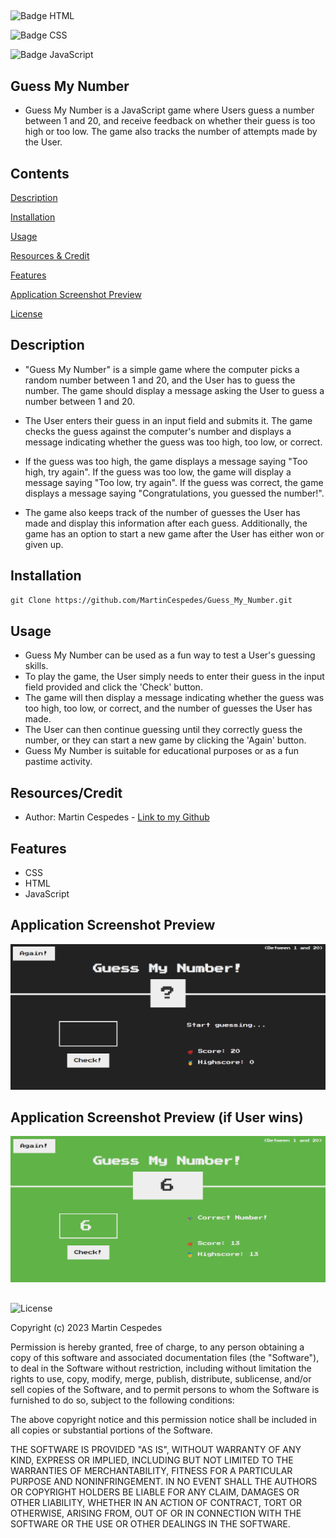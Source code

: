 ##
![Badge HTML](https://img.shields.io/badge/HTML5-E34F26?style=for-the-badge&logo=html5&logoColor=white)

![Badge CSS](https://img.shields.io/badge/CSS3-1572B6?style=for-the-badge&logo=css3&logoColor=white)

![Badge JavaScript](https://img.shields.io/badge/JavaScript-323330?style=for-the-badge&logo=javascript&logoColor=F7DF1E)

## Guess My Number

- Guess My Number is a JavaScript game where Users guess a number between 1 and 20, and receive feedback on whether their guess is too high or too low. The game also tracks the number of attempts made by the User.

## Contents

[Description](#description)

[Installation](#installation)

[Usage](#usage)

[Resources & Credit](#resourcescredit)

[Features](#features)

[Application Screenshot Preview](#application-screenshot-preview)

[License](#license)

## Description

- "Guess My Number"  is a simple game where the computer picks a random number between 1 and 20, and the User has to guess the number. The game should display a message asking the User to guess a number between 1 and 20.

- The User enters their guess in an input field and submits it. The game checks the guess against the computer's number and displays a message indicating whether the guess was too high, too low, or correct.

- If the guess was too high, the game displays a message saying "Too high, try again". If the guess was too low, the game will display a message saying "Too low, try again". If the guess was correct, the game displays a message saying "Congratulations, you guessed the number!".

- The game also keeps track of the number of guesses the User has made and display this information after each guess. Additionally, the game has an option to start a new game after the User has either won or given up.


## Installation

```md
git Clone https://github.com/MartinCespedes/Guess_My_Number.git
```

## Usage

- Guess My Number can be used as a fun way to test a User's guessing skills. 
- To play the game, the User simply needs to enter their guess in the input field provided and click the 'Check' button. 
- The game will then display a message indicating whether the guess was too high, too low, or correct, and the number of guesses the User has made. 
- The User can then continue guessing until they correctly guess the number, or they can start a new game by clicking the 'Again' button. 
- Guess My Number is suitable for educational purposes or as a fun pastime activity.

## Resources/Credit

- Author: Martin Cespedes - [Link to my Github](https://github.com/MartinCespedes)

## Features

- CSS
- HTML
- JavaScript

## Application Screenshot Preview 

![Preview-1](./images/Guess_My_Number_1.png)

## Application Screenshot Preview (if User wins)

![Preview-2](./images/Guess_My_Number_2.png)


##

![License](https://img.shields.io/badge/License-MIT-yellow.svg)

Copyright (c) 2023 Martin Cespedes

Permission is hereby granted, free of charge, to any person obtaining a copy
of this software and associated documentation files (the "Software"), to deal
in the Software without restriction, including without limitation the rights
to use, copy, modify, merge, publish, distribute, sublicense, and/or sell
copies of the Software, and to permit persons to whom the Software is
furnished to do so, subject to the following conditions:

The above copyright notice and this permission notice shall be included in all
copies or substantial portions of the Software.

THE SOFTWARE IS PROVIDED "AS IS", WITHOUT WARRANTY OF ANY KIND, EXPRESS OR
IMPLIED, INCLUDING BUT NOT LIMITED TO THE WARRANTIES OF MERCHANTABILITY,
FITNESS FOR A PARTICULAR PURPOSE AND NONINFRINGEMENT. IN NO EVENT SHALL THE
AUTHORS OR COPYRIGHT HOLDERS BE LIABLE FOR ANY CLAIM, DAMAGES OR OTHER
LIABILITY, WHETHER IN AN ACTION OF CONTRACT, TORT OR OTHERWISE, ARISING FROM,
OUT OF OR IN CONNECTION WITH THE SOFTWARE OR THE USE OR OTHER DEALINGS IN THE
SOFTWARE.

